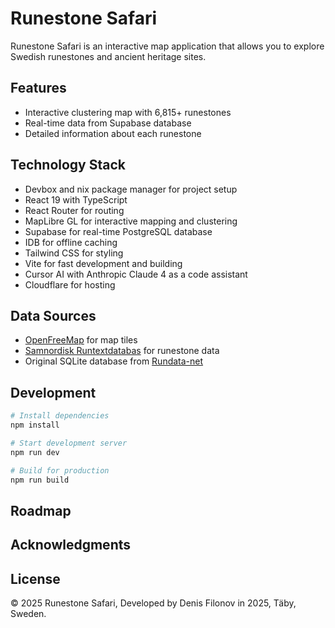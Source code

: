 # Runestone Safari

Runestone Safari is an interactive map application that allows you to explore Swedish runestones and ancient heritage sites.

## Features

- Interactive clustering map with 6,815+ runestones
- Real-time data from Supabase database
- Detailed information about each runestone

## Technology Stack

- Devbox and nix package manager for project setup
- React 19 with TypeScript
- React Router for routing
- MapLibre GL for interactive mapping and clustering
- Supabase for real-time PostgreSQL database
- IDB for offline caching
- Tailwind CSS for styling
- Vite for fast development and building
- Cursor AI with Anthropic Claude 4 as a code assistant
- Cloudflare for hosting

## Data Sources

- [OpenFreeMap](https://openfreemap.org/) for map tiles
- [Samnordisk Runtextdatabas](https://www.uu.se/institution/nordiska/forskning/projekt/samnordisk-runtextdatabas) for runestone data
- Original SQLite database from [Rundata-net](https://www.rundata.info/)

## Development

```bash
# Install dependencies
npm install

# Start development server
npm run dev

# Build for production
npm run build
```

## Roadmap

## Acknowledgments

## License

© 2025 Runestone Safari, Developed by Denis Filonov in 2025, Täby, Sweden.

